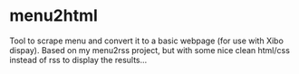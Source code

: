 # menu2html
Tool to scrape menu and convert it to a basic webpage (for use with Xibo dispay). Based on my menu2rss project, but with some nice clean html/css instead of rss to display the results...
